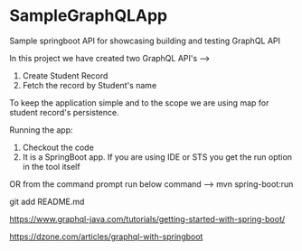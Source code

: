 # SampleGraphQLApp
Sample springboot API for showcasing building and testing GraphQL API

In this project we have created two GraphQL API's -->
1) Create Student Record
2) Fetch the record by Student's name

To keep the application simple and to the scope we are using map for student record's persistence.

Running the app:
1) Checkout the code 
2) It is a SpringBoot app. If you are using IDE or STS you get the run option in the tool itself

OR from the command prompt run below command -->
   mvn spring-boot:run


git add README.md

https://www.graphql-java.com/tutorials/getting-started-with-spring-boot/

https://dzone.com/articles/graphql-with-springboot